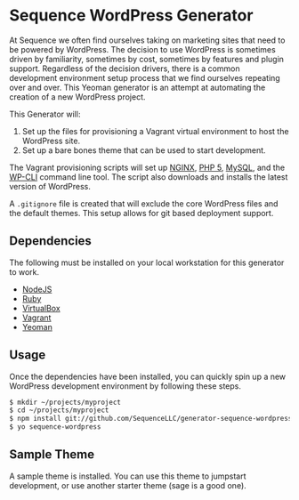 # Sequence WordPress Generator

At Sequence we often find ourselves taking on marketing sites that need to be powered by WordPress. The decision to use WordPress is sometimes driven by familiarity, sometimes by cost, sometimes by features and plugin support. Regardless of the decision drivers, there is a common development environment setup process that we find ourselves repeating over and over. This Yeoman generator is an attempt at automating the creation of a new WordPress project.

This Generator will:

1. Set up the files for provisioning a Vagrant virtual environment to host the WordPress site.
2. Set up a bare bones theme that can be used to start development.

The Vagrant provisioning scripts will set up [NGINX](https://www.nginx.com/), [PHP 5](http://www.php.net/), [MySQL](https://www.mysql.com/), and the [WP-CLI](http://wp-cli.org/) command line tool. The script also downloads and installs the latest version of WordPress.

A `.gitignore` file is created that will exclude the core WordPress files and the default themes. This setup allows for git based deployment support.

## Dependencies

The following must be installed on your local workstation for this generator to work.

* [NodeJS](https://nodejs.org/en/)
* [Ruby](https://www.ruby-lang.org/en/)
* [VirtualBox](https://www.virtualbox.org)
* [Vagrant](https://www.vagrantup.com)
* [Yeoman](http://yeoman.io)

## Usage

Once the dependencies have been installed, you can quickly spin up a new WordPress development environment by following these steps.

```bash
$ mkdir ~/projects/myproject
$ cd ~/projects/myproject
$ npm install git://github.com/SequenceLLC/generator-sequence-wordpress.git
$ yo sequence-wordpress
```

## Sample Theme

A sample theme is installed. You can use this theme to jumpstart development, or use another starter theme (sage is a good one).